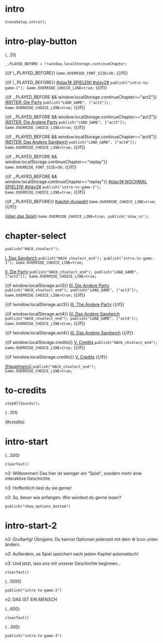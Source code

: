 # intro

`SceneSetup.intro();`

# intro-play-button

(...51)

```
_.PLAYED_BEFORE = !!window.localStorage.continueChapter;
```

{{if !_.PLAYED_BEFORE}}
`Game.OVERRIDE_FONT_SIZE=30;`
{{/if}}

{{if !_.PLAYED_BEFORE}}
[#play1# SPIELEN! #play2#](#intro-start) `publish("intro-to-game-1"); Game.OVERRIDE_CHOICE_LINE=true;`
{{/if}}

{{if _.PLAYED_BEFORE && window.localStorage.continueChapter=="act2"}}
[_WEITER_: Die Party](#act2) `publish("LOAD_GAME", ["act2"]); Game.OVERRIDE_CHOICE_LINE=true;`
{{/if}}

{{if _.PLAYED_BEFORE && window.localStorage.continueChapter=="act3"}}
[_WEITER_: Die Andere Party](#act3) `publish("LOAD_GAME", ["act3"]); Game.OVERRIDE_CHOICE_LINE=true;`
{{/if}}

{{if _.PLAYED_BEFORE && window.localStorage.continueChapter=="act4"}}
[_WEITER_: Das Andere Sandwich](#act4) `publish("LOAD_GAME", ["act4"]); Game.OVERRIDE_CHOICE_LINE=true;`
{{/if}}

{{if _.PLAYED_BEFORE && window.localStorage.continueChapter=="replay"}}
`Game.OVERRIDE_FONT_SIZE=30;`
{{/if}}

{{if _.PLAYED_BEFORE && window.localStorage.continueChapter=="replay"}}
[#play1# NOCHMAL SPIELEN! #play2#](#intro-start) `publish("intro-to-game-1"); Game.OVERRIDE_CHOICE_LINE=true;`
{{/if}}

{{if _.PLAYED_BEFORE}}
[Kapitel-Auswahl](#chapter-select) `Game.OVERRIDE_CHOICE_LINE=true;`
{{/if}}

[(über das Spiel)](#intro-play-button) `Game.OVERRIDE_CHOICE_LINE=true; publish('show_cn');`

# chapter-select

`publish("HACK_chselect");`

[I. Das Sandwich](#intro-start) `publish("HACK_chselect_end"); publish("intro-to-game-1"); Game.OVERRIDE_CHOICE_LINE=true;`

[II. Die Party](#act2) `publish("HACK_chselect_end"); publish("LOAD_GAME", ["act2"]); Game.OVERRIDE_CHOICE_LINE=true;`

{{if window.localStorage.act3}}
[III. Die Andere Party](#act3) `publish("HACK_chselect_end"); publish("LOAD_GAME", ["act3"]); Game.OVERRIDE_CHOICE_LINE=true;`
{{/if}}

{{if !window.localStorage.act3}}
[III. The Andere Party]()
{{/if}}

{{if window.localStorage.act4}}
[IV. Das Andere Sandwich](#act4) `publish("HACK_chselect_end"); publish("LOAD_GAME", ["act4"]); Game.OVERRIDE_CHOICE_LINE=true;`
{{/if}}

{{if !window.localStorage.act4}}
[III. Das Andere Sandwich]()
{{/if}}

{{if window.localStorage.credits}}
[V. Credits](#to-credits) `publish("HACK_chselect_end"); Game.OVERRIDE_CHOICE_LINE=true;`
{{/if}}

{{if !window.localStorage.credits}}
[V. Credits]()
{{/if}}

[(Hauptmenü)](#intro-play-button) `publish("HACK_chselect_end"); Game.OVERRIDE_CHOICE_LINE=true;`

# to-credits

`stopAllSounds();`

(...101)

(#credits)

# intro-start

(...500)

`clearText()`

n3: Willkommen! Das hier ist weniger ein "Spiel", sondern mehr eine interaktive Geschichte.

n3: Hoffentlich liest du sie gerne!

n3: So, bevor wie anfangen: Wie würdest *du* gerne lesen?

`publish("show_options_bottom")`

# intro-start-2

n3: Großartig! Übrigens: Du kannst Optionen jederzeit mit dem ⚙ Icon unten ändern.

n3: Außerdem, as Spiel speichert nach jedem Kapitel automatisch!

n3: Und jetzt, lass uns mit unserer Geschichte beginnen...

`clearText()`

(...1000)

`publish("intro-to-game-2")`

n2: DAS IST EIN MENSCH

(...600)

`clearText()`

(...300)

`publish("intro-to-game-3")`